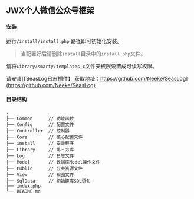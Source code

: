 ## JWX个人微信公众号框架

#### 安装

运行`/install/install.php` 路径即可初始化安装。

> 当配置好后请删除`install`目录中的`install.php`文件。

请将`Library/smarty/templates_c`文件夹权限设置成可读写权限。

请安装[【SeasLog日志插件】 获取地址：https://github.com/Neeke/SeasLog](https://github.com/Neeke/SeasLog)

#### 目录结构

```
.
├── Common      // 功能函数
├── Config      // 配置文件
├── Controller  // 控制器
├── Core        // 核心配置文件
├── install     // 安装程序
├── Library     // 第三方库
├── Log         // 日志文件
├── Model       // 数据库Model操作文件
├── Public      // 公共资源文件
├── View        // 视图文件
├── SqlData     // 初始建库SQL语句
├── index.php
└── README.md

```
